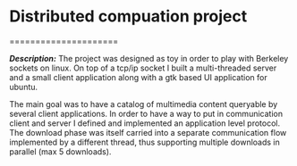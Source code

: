 # Distributed compuation project
=====================

***Description:***
The project was designed as toy in order to play with Berkeley sockets on linux. On top of a tcp/ip socket I built a multi-threaded server and a small client application along with a gtk based UI application for ubuntu.  

The main goal was to have a catalog of multimedia content queryable by several client applications. In order to have a way to put in communication client and server I defined and implemented an application level protocol. The download phase was itself carried into a separate communication flow implemented by a different thread, thus supporting multiple downloads in parallel (max 5 downloads). 
